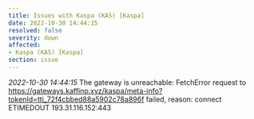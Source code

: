 ```yaml
---
title: Issues with Kaspa (KAS) [Kaspa]
date: 2022-10-30 14:44:15
resolved: false
severity: down
affected:
- Kaspa (KAS) [Kaspa]
section: issue
---
```


*2022-10-30 14:44:15* The gateway is unreachable: FetchError request to https://gateways.kaffinp.xyz/kaspa/meta-info?tokenId=tti_72f4cbbed88a5902c78a896f failed, reason: connect ETIMEDOUT 193.31.116.152:443